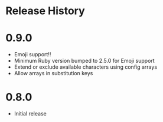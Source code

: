 Release History
===============
# 0.9.0
* Emoji support!!
* Minimum Ruby version bumped to 2.5.0 for Emoji support
* Extend or exclude available characters using config arrays
* Allow arrays in substitution keys

# 0.8.0
* Initial release
